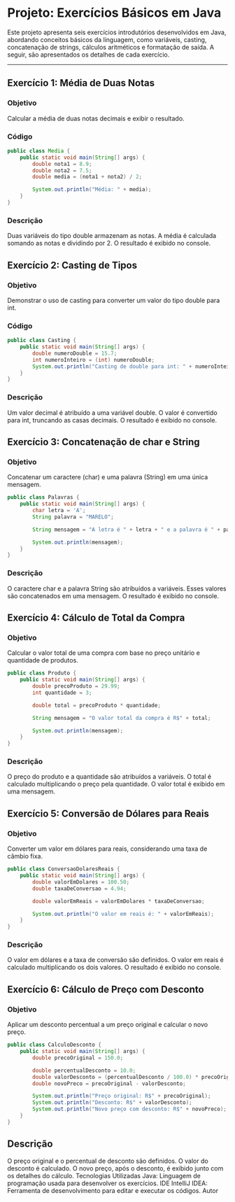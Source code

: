 # Projeto: Exercícios Básicos em Java

Este projeto apresenta seis exercícios introdutórios desenvolvidos em Java, abordando conceitos básicos da linguagem, como variáveis, casting, concatenação de strings, cálculos aritméticos e formatação de saída. A seguir, são apresentados os detalhes de cada exercício.

---

## Exercício 1: Média de Duas Notas

### Objetivo
Calcular a média de duas notas decimais e exibir o resultado.

### Código
```java
public class Media {
    public static void main(String[] args) {
        double nota1 = 8.9;
        double nota2 = 7.5;
        double media = (nota1 + nota2) / 2;

        System.out.println("Média: " + media);
    }
}
```

### Descrição
Duas variáveis do tipo double armazenam as notas.
A média é calculada somando as notas e dividindo por 2.
O resultado é exibido no console.

## Exercício 2: Casting de Tipos

### Objetivo

Demonstrar o uso de casting para converter um valor do tipo double para int.

### Código
```java
public class Casting {
    public static void main(String[] args) {
        double numeroDouble = 15.7;
        int numeroInteiro = (int) numeroDouble;
        System.out.println("Casting de double para int: " + numeroInteiro);
    }
}
```

### Descrição
Um valor decimal é atribuído a uma variável double.
O valor é convertido para int, truncando as casas decimais.
O resultado é exibido no console.

## Exercício 3: Concatenação de char e String

### Objetivo
Concatenar um caractere (char) e uma palavra (String) em uma única mensagem.

```java 
public class Palavras {
    public static void main(String[] args) {
        char letra = 'A';
        String palavra = "MARELO";

        String mensagem = "A letra é " + letra + " e a palavra é " + palavra;

        System.out.println(mensagem);
    }
}
```

### Descrição
O caractere char e a palavra String são atribuídos a variáveis.
Esses valores são concatenados em uma mensagem.
O resultado é exibido no console.

## Exercício 4: Cálculo de Total da Compra

### Objetivo
Calcular o valor total de uma compra com base no preço unitário e quantidade de produtos.

```java
public class Produto {
    public static void main(String[] args) {
        double precoProduto = 29.99;
        int quantidade = 3;

        double total = precoProduto * quantidade;

        String mensagem = "O valor total da compra é R$" + total;

        System.out.println(mensagem);
    }
}
```

### Descrição
O preço do produto e a quantidade são atribuídos a variáveis.
O total é calculado multiplicando o preço pela quantidade.
O valor total é exibido em uma mensagem.

## Exercício 5: Conversão de Dólares para Reais

### Objetivo
Converter um valor em dólares para reais, considerando uma taxa de câmbio fixa.

``` java
public class ConversaoDolaresReais {
    public static void main(String[] args) {
        double valorEmDolares = 100.50;
        double taxaDeConversao = 4.94;

        double valorEmReais = valorEmDolares * taxaDeConversao;

        System.out.println("O valor em reais é: " + valorEmReais);
    }
}
```

### Descrição
O valor em dólares e a taxa de conversão são definidos.
O valor em reais é calculado multiplicando os dois valores.
O resultado é exibido no console.

## Exercício 6: Cálculo de Preço com Desconto

### Objetivo
Aplicar um desconto percentual a um preço original e calcular o novo preço.

```java
public class CalculoDesconto {
    public static void main(String[] args) {
        double precoOriginal = 150.0;

        double percentualDesconto = 10.0;
        double valorDesconto = (percentualDesconto / 100.0) * precoOriginal;
        double novoPreco = precoOriginal - valorDesconto;

        System.out.println("Preço original: R$" + precoOriginal);
        System.out.println("Desconto: R$" + valorDesconto);
        System.out.println("Novo preço com desconto: R$" + novoPreco);
    }
}
```

## Descrição
O preço original e o percentual de desconto são definidos.
O valor do desconto é calculado.
O novo preço, após o desconto, é exibido junto com os detalhes do cálculo.
Tecnologias Utilizadas
Java: Linguagem de programação usada para desenvolver os exercícios.
IDE IntelliJ IDEA: Ferramenta de desenvolvimento para editar e executar os códigos.
Autor
